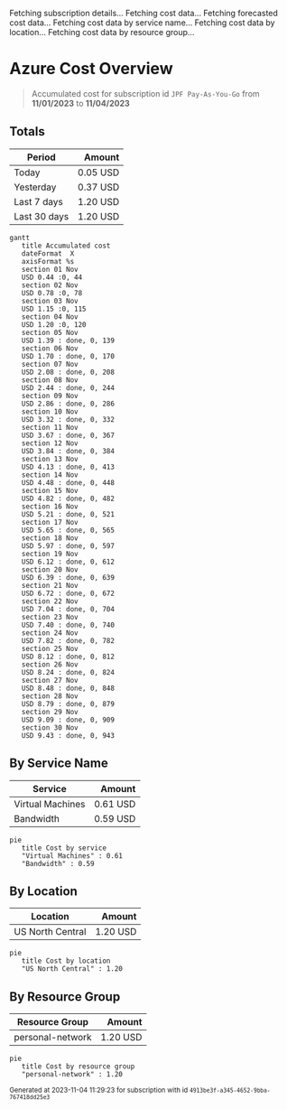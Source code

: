 Fetching subscription details...
Fetching cost data...
Fetching forecasted cost data...
Fetching cost data by service name...
Fetching cost data by location...
Fetching cost data by resource group...
# Azure Cost Overview

> Accumulated cost for subscription id `JPF Pay-As-You-Go` from **11/01/2023** to **11/04/2023**

## Totals

|Period|Amount|
|---|---:|
|Today|0.05 USD|
|Yesterday|0.37 USD|
|Last 7 days|1.20 USD|
|Last 30 days|1.20 USD|

```mermaid
gantt
   title Accumulated cost
   dateFormat  X
   axisFormat %s
   section 01 Nov
   USD 0.44 :0, 44
   section 02 Nov
   USD 0.78 :0, 78
   section 03 Nov
   USD 1.15 :0, 115
   section 04 Nov
   USD 1.20 :0, 120
   section 05 Nov
   USD 1.39 : done, 0, 139
   section 06 Nov
   USD 1.70 : done, 0, 170
   section 07 Nov
   USD 2.08 : done, 0, 208
   section 08 Nov
   USD 2.44 : done, 0, 244
   section 09 Nov
   USD 2.86 : done, 0, 286
   section 10 Nov
   USD 3.32 : done, 0, 332
   section 11 Nov
   USD 3.67 : done, 0, 367
   section 12 Nov
   USD 3.84 : done, 0, 384
   section 13 Nov
   USD 4.13 : done, 0, 413
   section 14 Nov
   USD 4.48 : done, 0, 448
   section 15 Nov
   USD 4.82 : done, 0, 482
   section 16 Nov
   USD 5.21 : done, 0, 521
   section 17 Nov
   USD 5.65 : done, 0, 565
   section 18 Nov
   USD 5.97 : done, 0, 597
   section 19 Nov
   USD 6.12 : done, 0, 612
   section 20 Nov
   USD 6.39 : done, 0, 639
   section 21 Nov
   USD 6.72 : done, 0, 672
   section 22 Nov
   USD 7.04 : done, 0, 704
   section 23 Nov
   USD 7.40 : done, 0, 740
   section 24 Nov
   USD 7.82 : done, 0, 782
   section 25 Nov
   USD 8.12 : done, 0, 812
   section 26 Nov
   USD 8.24 : done, 0, 824
   section 27 Nov
   USD 8.48 : done, 0, 848
   section 28 Nov
   USD 8.79 : done, 0, 879
   section 29 Nov
   USD 9.09 : done, 0, 909
   section 30 Nov
   USD 9.43 : done, 0, 943
```

## By Service Name

|Service|Amount|
|---|---:|
|Virtual Machines|0.61 USD|
|Bandwidth|0.59 USD|

```mermaid
pie
   title Cost by service
   "Virtual Machines" : 0.61
   "Bandwidth" : 0.59
```

## By Location

|Location|Amount|
|---|---:|
|US North Central|1.20 USD|

```mermaid
pie
   title Cost by location
   "US North Central" : 1.20
```

## By Resource Group

|Resource Group|Amount|
|---|---:|
|personal-network|1.20 USD|

```mermaid
pie
   title Cost by resource group
   "personal-network" : 1.20
```

<sup>Generated at 2023-11-04 11:29:23 for subscription with id `4913be3f-a345-4652-9bba-767418dd25e3`</sup>
